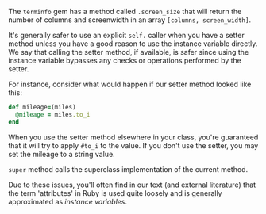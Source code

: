 The `terminfo` gem has a method called  `.screen_size`  that will return the number of columns and screenwidth in an array `[columns, screen_width]`.

It's generally safer to use an explicit `self.` caller when you have a setter method unless you have a good reason to use the instance variable directly. We say that calling the setter method, if available, is safer since using the instance variable bypasses any checks or operations performed by the setter.

For instance, consider what would happen if our setter method looked like this:

```ruby
def mileage=(miles)
  @mileage = miles.to_i
end
```

When you use the setter method elsewhere in your class, you're guaranteed that it will try to apply `#to_i` to the value. If you don't use the setter, you may set the mileage to a string value.

`super` method calls the superclass implementation of the current method. 

Due to these issues, you'll often find in our text (and external literature) that the term 'attributes' in Ruby is used quite loosely and is generally approximated as _instance variables_.